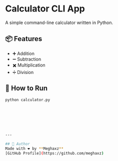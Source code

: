 # Calculator CLI App

A simple command-line calculator written in Python.

## 📦 Features
- ➕ Addition
- ➖ Subtraction
- ✖️ Multiplication
- ➗ Division

## 🚀 How to Run
```bash
python calculator.py







---

## 🧠 Author
Made with ❤️ by **Meghaxz**  
[GitHub Profile](https://github.com/meghaxz)
